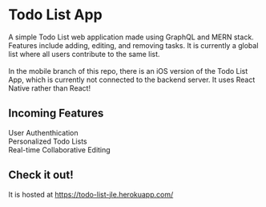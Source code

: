 # Todo List App
A simple Todo List web application made using GraphQL and MERN stack. Features include adding, editing, and removing tasks. It is currently a global list where all users contribute to the same list. <br> <br>
In the mobile branch of this repo, there is an iOS version of the Todo List App, which is currently not connected to the backend server. It uses React Native rather than React! 
## Incoming Features
User Authenthication <br>
Personalized Todo Lists <br>
Real-time Collaborative Editing
## Check it out!
It is hosted at https://todo-list-jle.herokuapp.com/

